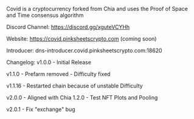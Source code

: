 Covid is a cryptocurrency forked from Chia and uses the Proof of Space and Time consensus algorithm

Discord Channel: https://discord.gg/xguteVCYHh

Website: https://covid.pinksheetscrypto.com (coming soon)

Introducer: dns-introducer.covid.pinksheetscrypto.com:18620

Changelog:
v1.0.0 - Initial Release

v1.1.0 - Prefarm removed
       - Difficulty fixed

v1.1.16 - Restarted chain because of unstable Difficulty

v2.0.0 - Aligned with Chia 1.2.0
       - Test NFT Plots and Pooling

v2.0.1 - Fix "exchange" bug

